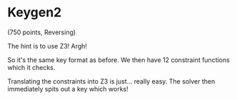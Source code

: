 # Keygen2
(750 points, Reversing)

The hint is to use Z3! Argh!

So it's the same key format as before. We then have 12 constraint functions which it checks.

Translating the constraints into Z3 is just... really easy. The solver then immediately spits out a key which works!
